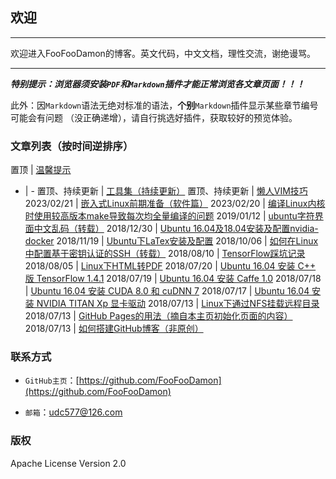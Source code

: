 <meta http-equiv="Content-Type" content="text/html; charset=utf-8">

## 欢迎

---------------------------------------------------------------------------

欢迎进入FooFooDamon的博客。英文代码，中文文档，理性交流，谢绝谩骂。

---------------------------------------------------------------------------

***特别提示：浏览器须安装`PDF`和`Markdown`插件才能正常浏览各文章页面！！！***

此外：因`Markdown`语法无绝对标准的语法，**个别**`Markdown`插件显示某些章节编号可能会有问题
（没正确递增），请自行挑选好插件，获取较好的预览体验。

### 文章列表（按时间逆排序）

置顶 | <a href="温馨提示.md">温馨提示</a>
- | -
置顶、持续更新 | <a href="工具集（持续更新）.md">工具集（持续更新）</a>
置顶、持续更新 | <a href="懒人VIM技巧.md">懒人VIM技巧</a>
2023/02/21 | <a href="嵌入式Linux前期准备（软件篇）.md">嵌入式Linux前期准备（软件篇）</a>
2023/02/20 | <a href="编译Linux内核时使用较高版本make导致每次均全量编译的问题.md">编译Linux内核时使用较高版本make导致每次均全量编译的问题</a>
2019/01/12 | <a href="ubuntu字符界面中文乱码 - chinabinlang的专栏 - CSDN博客.pdf">ubuntu字符界面中文乱码（转载）</a>
2018/12/30 | <a href="Ubuntu_16.04及18.04安装及配置nvidia-docker.md">Ubuntu 16.04及18.04安装及配置nvidia-docker</a>
2018/11/19 | <a href="Ubuntu下LaTex安装及配置.md">Ubuntu下LaTex安装及配置</a>
2018/10/06 | <a href="如何在Linux中配置基于密钥认证的SSH（转载）.pdf">如何在Linux中配置基于密钥认证的SSH（转载）</a>
2018/08/10 | <a href="TensorFlow踩坑记录.md">TensorFlow踩坑记录</a>
2018/08/05 | <a href="Linux下HTML转PDF.md">Linux下HTML转PDF</a>
2018/07/20 | <a href="Ubuntu_16.04安装C++版TensorFlow_1.4.1.md">Ubuntu 16.04 安装 C++ 版 TensorFlow 1.4.1</a>
2018/07/19 | <a href="Ubuntu_16.04安装Caffe_1.0.md">Ubuntu 16.04 安装 Caffe 1.0</a>
2018/07/18 | <a href="Ubuntu_16.04安装CUDA_8.0和cuDNN_7.md">Ubuntu 16.04 安装 CUDA 8.0 和 cuDNN 7</a>
2018/07/17 | <a href="Ubuntu_16.04安装NVIDIA_TITAN_Xp显卡驱动.md">Ubuntu 16.04 安装 NVIDIA TITAN Xp 显卡驱动</a>
2018/07/13 | <a href="Linux下通过NFS挂载远程目录.md">Linux下通过NFS挂载远程目录</a>
2018/07/13 | <a href="GitHub_Pages的用法.md">GitHub Pages的用法（摘自本主页初始化页面的内容）</a>
2018/07/13 | <a href="如何搭建GitHub博客（非原创）.md">如何搭建GitHub博客（非原创）</a>


### 联系方式

* `GitHub主页`：[https://github.com/FooFooDamon](https://github.com/FooFooDamon)

* `邮箱`：<udc577@126.com>


### 版权

Apache License Version 2.0

